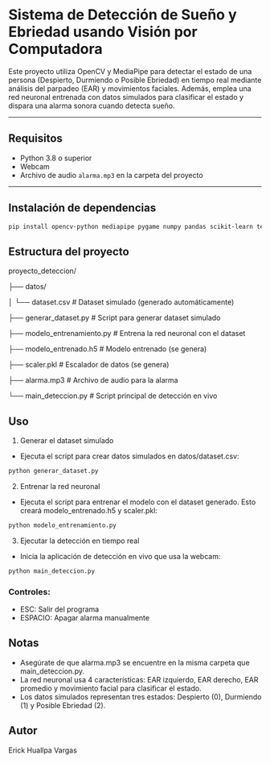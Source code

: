 # Sistema de Detección de Sueño y Ebriedad usando Visión por Computadora

Este proyecto utiliza OpenCV y MediaPipe para detectar el estado de una persona (Despierto, Durmiendo o Posible Ebriedad) en tiempo real mediante análisis del parpadeo (EAR) y movimientos faciales. Además, emplea una red neuronal entrenada con datos simulados para clasificar el estado y dispara una alarma sonora cuando detecta sueño.

---

## Requisitos

- Python 3.8 o superior
- Webcam
- Archivo de audio `alarma.mp3` en la carpeta del proyecto

---

## Instalación de dependencias

```bash
pip install opencv-python mediapipe pygame numpy pandas scikit-learn tensorflow joblib
```

## Estructura del proyecto

proyecto_deteccion/

├── datos/

│ └── dataset.csv # Dataset simulado (generado automáticamente)

├── generar_dataset.py # Script para generar dataset simulado

├── modelo_entrenamiento.py # Entrena la red neuronal con el dataset

├── modelo_entrenado.h5 # Modelo entrenado (se genera)

├── scaler.pkl # Escalador de datos (se genera)

├── alarma.mp3 # Archivo de audio para la alarma

└── main_deteccion.py # Script principal de detección en vivo

## Uso
1. Generar el dataset simulado

- Ejecuta el script para crear datos simulados en datos/dataset.csv:

```bash
python generar_dataset.py
```
2. Entrenar la red neuronal

- Ejecuta el script para entrenar el modelo con el dataset generado. Esto creará modelo_entrenado.h5 y scaler.pkl:

```bash
python modelo_entrenamiento.py
```
3. Ejecutar la detección en tiempo real

- Inicia la aplicación de detección en vivo que usa la webcam:

```bash
python main_deteccion.py
```
### Controles:
- ESC: Salir del programa
- ESPACIO: Apagar alarma manualmente

## Notas
- Asegúrate de que alarma.mp3 se encuentre en la misma carpeta que main_deteccion.py.
- La red neuronal usa 4 características: EAR izquierdo, EAR derecho, EAR promedio y movimiento facial para clasificar el estado.
- Los datos simulados representan tres estados: Despierto (0), Durmiendo (1) y Posible Ebriedad (2).

## Autor
Erick Huallpa Vargas

